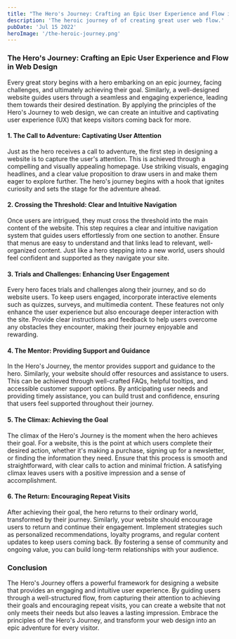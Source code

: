 ```yaml
---
title: "The Hero's Journey: Crafting an Epic User Experience and Flow in Web Design"
description: 'The heroic journey of of creating great user web flow.'
pubDate: 'Jul 15 2022'
heroImage: '/the-heroic-journey.png'
---
```


### **The Hero's Journey: Crafting an Epic User Experience and Flow in Web Design**

Every great story begins with a hero embarking on an epic journey, facing challenges, and ultimately achieving their goal. Similarly, a well-designed website guides users through a seamless and engaging experience, leading them towards their desired destination. By applying the principles of the Hero's Journey to web design, we can create an intuitive and captivating user experience (UX) that keeps visitors coming back for more.

#### **1. The Call to Adventure: Captivating User Attention**

Just as the hero receives a call to adventure, the first step in designing a website is to capture the user's attention. This is achieved through a compelling and visually appealing homepage. Use striking visuals, engaging headlines, and a clear value proposition to draw users in and make them eager to explore further. The hero's journey begins with a hook that ignites curiosity and sets the stage for the adventure ahead.

#### **2. Crossing the Threshold: Clear and Intuitive Navigation**

Once users are intrigued, they must cross the threshold into the main content of the website. This step requires a clear and intuitive navigation system that guides users effortlessly from one section to another. Ensure that menus are easy to understand and that links lead to relevant, well-organized content. Just like a hero stepping into a new world, users should feel confident and supported as they navigate your site.

#### **3. Trials and Challenges: Enhancing User Engagement**

Every hero faces trials and challenges along their journey, and so do website users. To keep users engaged, incorporate interactive elements such as quizzes, surveys, and multimedia content. These features not only enhance the user experience but also encourage deeper interaction with the site. Provide clear instructions and feedback to help users overcome any obstacles they encounter, making their journey enjoyable and rewarding.

#### **4. The Mentor: Providing Support and Guidance**

In the Hero's Journey, the mentor provides support and guidance to the hero. Similarly, your website should offer resources and assistance to users. This can be achieved through well-crafted FAQs, helpful tooltips, and accessible customer support options. By anticipating user needs and providing timely assistance, you can build trust and confidence, ensuring that users feel supported throughout their journey.

#### **5. The Climax: Achieving the Goal**

The climax of the Hero's Journey is the moment when the hero achieves their goal. For a website, this is the point at which users complete their desired action, whether it's making a purchase, signing up for a newsletter, or finding the information they need. Ensure that this process is smooth and straightforward, with clear calls to action and minimal friction. A satisfying climax leaves users with a positive impression and a sense of accomplishment.

#### **6. The Return: Encouraging Repeat Visits**

After achieving their goal, the hero returns to their ordinary world, transformed by their journey. Similarly, your website should encourage users to return and continue their engagement. Implement strategies such as personalized recommendations, loyalty programs, and regular content updates to keep users coming back. By fostering a sense of community and ongoing value, you can build long-term relationships with your audience.

### **Conclusion**

The Hero's Journey offers a powerful framework for designing a website that provides an engaging and intuitive user experience. By guiding users through a well-structured flow, from capturing their attention to achieving their goals and encouraging repeat visits, you can create a website that not only meets their needs but also leaves a lasting impression. Embrace the principles of the Hero's Journey, and transform your web design into an epic adventure for every visitor.
